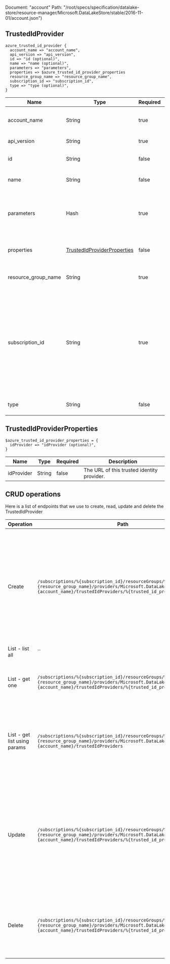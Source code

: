 Document: "account"
Path: "/root/specs/specification/datalake-store/resource-manager/Microsoft.DataLakeStore/stable/2016-11-01/account.json")

## TrustedIdProvider

```puppet
azure_trusted_id_provider {
  account_name => "account_name",
  api_version => "api_version",
  id => "id (optional)",
  name => "name (optional)",
  parameters => "parameters",
  properties => $azure_trusted_id_provider_properties
  resource_group_name => "resource_group_name",
  subscription_id => "subscription_id",
  type => "type (optional)",
}
```

| Name        | Type           | Required       | Description       |
| ------------- | ------------- | ------------- | ------------- |
|account_name | String | true | The name of the Data Lake Store account. |
|api_version | String | true | Client Api Version. |
|id | String | false | The resource identifier. |
|name | String | false | The resource name. |
|parameters | Hash | true | Parameters supplied to create or replace the trusted identity provider. |
|properties | [TrustedIdProviderProperties](#trustedidproviderproperties) | false | The trusted identity provider properties. |
|resource_group_name | String | true | The name of the Azure resource group. |
|subscription_id | String | true | Gets subscription credentials which uniquely identify Microsoft Azure subscription. The subscription ID forms part of the URI for every service call. |
|type | String | false | The resource type. |
        
## TrustedIdProviderProperties

```puppet
$azure_trusted_id_provider_properties = {
  idProvider => "idProvider (optional)",
}
```

| Name        | Type           | Required       | Description       |
| ------------- | ------------- | ------------- | ------------- |
|idProvider | String | false | The URL of this trusted identity provider. |



## CRUD operations

Here is a list of endpoints that we use to create, read, update and delete the TrustedIdProvider

| Operation | Path | Verb | Description | OperationID |
| ------------- | ------------- | ------------- | ------------- | ------------- |
|Create|`/subscriptions/%{subscription_id}/resourceGroups/%{resource_group_name}/providers/Microsoft.DataLakeStore/accounts/%{account_name}/trustedIdProviders/%{trusted_id_provider_name}`|Put|Creates or updates the specified trusted identity provider. During update, the trusted identity provider with the specified name will be replaced with this new provider|TrustedIdProviders_CreateOrUpdate|
|List - list all|``||||
|List - get one|`/subscriptions/%{subscription_id}/resourceGroups/%{resource_group_name}/providers/Microsoft.DataLakeStore/accounts/%{account_name}/trustedIdProviders/%{trusted_id_provider_name}`|Get|Gets the specified Data Lake Store trusted identity provider.|TrustedIdProviders_Get|
|List - get list using params|`/subscriptions/%{subscription_id}/resourceGroups/%{resource_group_name}/providers/Microsoft.DataLakeStore/accounts/%{account_name}/trustedIdProviders`|Get|Lists the Data Lake Store trusted identity providers within the specified Data Lake Store account.|TrustedIdProviders_ListByAccount|
|Update|`/subscriptions/%{subscription_id}/resourceGroups/%{resource_group_name}/providers/Microsoft.DataLakeStore/accounts/%{account_name}/trustedIdProviders/%{trusted_id_provider_name}`|Put|Creates or updates the specified trusted identity provider. During update, the trusted identity provider with the specified name will be replaced with this new provider|TrustedIdProviders_CreateOrUpdate|
|Delete|`/subscriptions/%{subscription_id}/resourceGroups/%{resource_group_name}/providers/Microsoft.DataLakeStore/accounts/%{account_name}/trustedIdProviders/%{trusted_id_provider_name}`|Delete|Deletes the specified trusted identity provider from the specified Data Lake Store account|TrustedIdProviders_Delete|